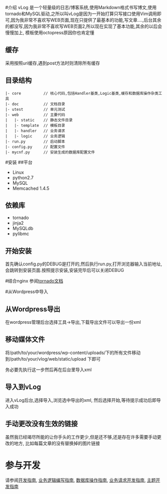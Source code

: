 #介绍
vLog 是一个轻量级的日志/博客系统,使用Markdown格式书写博文,使用tornado和MySQL驱动,之所以叫vLog是因为一开始打算只写接口使用Vim调用即可,因为我非常不喜欢写WEB页面,现在只提供了最基本的功能,写文章....,后台其余的都没写,因为我非常不喜欢写WEB页面2,所以现在实现了基本功能,其余的以后会慢慢加上, 模板使用octopress原因你也肯定懂

## 缓存
采用按照uri缓存,遇到post方法时则清除所有缓存

## 目录结构
```
|- core          // 核心代码,包括Handler基类,Logic基类,缓存和数据库操作杂类工具
|- doc           // 文档目录
|- utest         // 单元测试
|- web           // 主要代码
|   |- static    // 静态文件目录
|   |- template  // 模板目录
|   |- handler   // 业务请求
|   |- logic     // 业务逻辑
|- run.py        // 启动脚本
|- config.py     // 配置文件
|- mycnf.py      // 安装生成的数据库配置文件

```

#安装
##平台
* Linux
* python2.7
* MySQL
* Memcached 1.4.5


## 依赖库
* tornado
* jinja2
* MySQLdb
* pylibmc

## 开始安装
首先确认config.py的DEBUG是打开的,然后执行run.py,打开浏览器输入当前地址,会跳转到安装页面.按照提示安装,安装完毕后可以关闭DEBUG

#结合nginx
参阅[tornado文档](http://www.tornadoweb.cn/documentation#_14)


#从Wordpress中导入
## 从Wordpress导出
在wordpress管理后台选择工具->导出,下载导出文件可以导出一份xml

## 移动媒体文件
将/path/to/your/wordpress/wp-content/uploads/下的所有文件移动到/path/to/your/vlog/web/static/upload 下即可

务必要先执行这一步然后再在后台里导入xml

## 导入到vLog
进入vLog后台,选择导入,浏览选中导出的xml, 然后选择开始,等待提示成功后即导入成功

## 手动更改没有生效的链接
虽然我已经竭尽所能的让你手头的工作更少,但是还不够,还是存在许多需要手动更改的地方,
比如每篇文章的没有替换掉的图片链接

# 参与开发
请参阅[开发指南](/coldnight/vlog/blob/master/doc/DevDoc.md), [业务逻辑编写指南](/coldnight/vlog/blob/master/doc/Logic.md), [数据库操作指南](/coldnight/vlog/blob/master/doc/MySQL.md), [业务请求开发指南](/coldnight/vlog/blob/master/doc/Handler.md), [主题开发指南](/coldnight/vlog/blob/master/doc/Theme.md)
